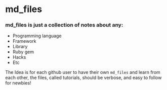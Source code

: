 # md_files

### md_files is just a collection of notes about any: 
  - Programming language
  - Framework
  - Library
  - Ruby gem
  - Hacks
  - Etc
  
The Idea is for each github user to have their own `md_files` and learn from each other, the files, called tutorials, should be verbose, and easy to follow for newbies!

  
